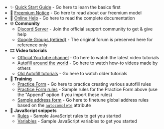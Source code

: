 - ✨ [Quick Start Guide](https://www.tohodo.com/autofill/quickstart.html) - Go here to learn the basics first
- 📢 [Freemium Notice](https://www.tohodo.com/autofill/freemium.html) - Go here to read about our freemium model
- 📕 [Online Help](https://www.tohodo.com/autofill/help.html) - Go here to read the complete documentation
- 🌐 **Community**
  - [Discord Server](https://discord.gg/NY6xxsQBRD) - Join the official support community to get & give help
  - [Google Groups (retired)](https://groups.google.com/g/chrome-autofill) - The original forum is preserved here for reference only
- 🎞️ **Video tutorials**
  - [Official YouTube channel](https://www.youtube.com/@lightningautofill) - Go here to watch the latest video tutorials
  - [Autofill around the world](https://www.youtube.com/playlist?list=PLwaOpg9d0KdXgwu7WlVILZCNGrKctUCoC) - Go here to watch how-to videos made by others
  - [Old Autofill tutorials](https://www.youtube.com/playlist?list=PLwaOpg9d0KdWp9kjGg4UyqJ6fGGzbtklK) - Go here to watch older tutorials
- 💪 **Training**
  - [Practice Form](https://www.tohodo.com/autofill/form.html) - Go here to practice creating various autofill rules
  - [Practice Form rules](https://pastebin.com/raw/k5j87pZB) - Sample rules for the Practice Form above (use the "Append" option if you import these rules)
  - [Sample address form](https://greenido.github.io/Product-Site-101/form-cc-example.html) - Go here to finetune global address rules based on the [`autocomplete`](https://developer.mozilla.org/docs/Web/HTML/Attributes/autocomplete) attribute
- 📜 **JavaScript snippets**
  - [Rules](https://github.com/thdoan/autofill-snippets/blob/main/rules.txt) - Sample JavaScript rules to get you started
  - [Variables](https://github.com/thdoan/autofill-snippets/blob/main/variables.txt) - Sample JavaScript variables to get you started
